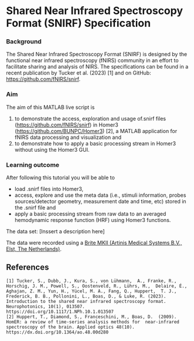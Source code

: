 # Shared Near Infrared Spectroscopy Format (SNIRF) Specification

### Background

The Shared Near Infrared Spectroscopy Format (SNIRF) is designed by the functional near infrared spectroscopy (fNIRS) community in an effort to facilitate sharing and analysis of NIRS. The specifications can be found in a recent publication by Tucker et al. (2023) [1] and on GitHub: https://github.com/fNIRS/snirf. 

### Aim

The aim of this MATLAB live script is 
1. to demonstrate the access, exploration and usage of.snirf files (https://github.com/fNIRS/snirf) in Homer3 (https://github.com/BUNPC/Homer3) [2], a MATLAB application for fNIRS data processing and visualization and
2. to demonstrate how to apply a basic processing stream in Homer3 without using the Homer3 GUI.

### Learning outcome

After following this tutorial you will be able to
 - load  .snirf files into Homer3, 
 - access, explore and use the meta data (i.e., stimuli information, probes sources/detector geometry, measurement date and time, etc) stored in the .snirf file and
 - apply a basic processing stream from raw data to an averaged hemodynamic response function (HRF) using Homer3 functions.

The data set: [Inssert a description here]

The data were recorded using a [Brite MKII (Artinis Medical Systems B.V., Elst, The Netherlands)](https://www.artinis.com/brite).


## References
```
[1] Tucker, S., Dubb, J., Kura, S., von Lühmann,  A., Franke, R., Horschig, J. M., Powell, S., Oostenveld, R., Lührs, M.,  Delaire, É., Aghajan, Z. M., Yun, H., Yücel, M. A., Fang, Q., Huppert,  T. J., Frederick, B. B., Pollonini, L., Boas, D., & Luke, R. (2023). Introduction to the shared near infrared spectroscopy format. Neurophotonics, 10(1), 013507. https://doi.org/10.1117/1.NPh.10.1.013507
[2] Huppert, T., Diamond, S., Franceschini, M., Boas, D.  (2009). HomER: a review of time-series analysis methods for  near-infrared spectroscopy of the brain. Applied optics 48(10). https://dx.doi.org/10.1364/ao.48.00d280
```
